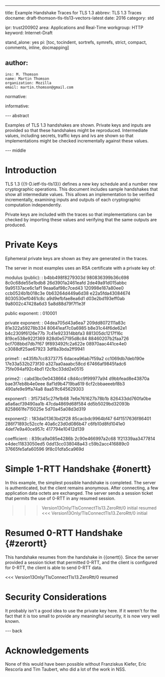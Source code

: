 ---
title: Example Handshake Traces for TLS 1.3
abbrev: TLS 1.3 Traces
docname: draft-thomson-tls-tls13-vectors-latest
date: 2016
category: std

ipr: trust200902
area: Applications and Real-Time
workgroup: HTTP
keyword: Internet-Draft

stand_alone: yes
pi: [toc, tocindent, sortrefs, symrefs, strict, compact, comments, inline, docmapping]

author:
 -
    ins: M. Thomson
    name: Martin Thomson
    organization: Mozilla
    email: martin.thomson@gmail.com

normative:

informative:

--- abstract

Examples of TLS 1.3 handshakes are shown.  Private keys and inputs are
provided so that these handshakes might be reproduced.  Intermediate
values, including secrets, traffic keys and ivs are shown so that
implementations might be checked incrementally against these values.


--- middle

# Introduction

TLS 1.3 {{!I-D.ietf-tls-tls13}} defines a new key schedule and a number new
cryptographic operations.  This document includes sample handshakes that
show all intermediate values.  This allows an implementation to be verified
incrementally, examining inputs and outputs of each cryptographic computation
independently.

Private keys are included with the traces so that implementations can be
checked by importing these values and verifying that the same outputs are
produced.


# Private Keys

Ephemeral private keys are shown as they are generated in the traces.

The server in most examples uses an RSA certificate with a private key of:

modulus (public):
:   b4bb498f8279303d 980836399b36c698 8c0c68de55e1bdb8 26d3901a2461eafd
    2de49a91d015abbc 9a95137ace6c1af1 9eaa6af98c7ced43 120998e187a80ee0
    ccb0524b1b018c3e 0b63264d449a6d38 e22a5fda43084674 8030530ef0461c8c
    a9d9efbfae8ea6d1 d03e2bd193eff0ab 9a8002c47428a6d3 5a8d88d79f7f1e3f

public exponent:
:    010001

private exponent:
:   04dea705d43a6ea7 209dd8072111a83c 81e322a59278b334 80641eaf7c0a6985
    b8e31c44f6de62e1 b4c2309f6126e77b 7c41e923314bbfa3 881305dc1217f16c
    819ce538e922f369 828d0e57195d8c84 88460207b2faa726 bcf708bbd7db7f67
    9f893492fc2a622e 08970aac441ce4e0 c3088df25ae67923 3df8a3bda2ff9941

prime1:
:   e435fb7cc8373775 6dacea96ab7f59a2 cc1069db7deb190e 17e33a532b273f30
    a327aa0aaabc58cd 67466af9845fadc6 75fe094af92c4bd1 f2c1bc33dd2e0515

prime2:
:   cabd3bc0e0438664 c8d4cc9f99977a94 d9bbfead8e43870a bae3f7eb8b4e0eee
    8af1d9b4719ba619 6cf2cbbaeeebf8b3 490afe9e9ffa74a8 8aa51fc645629303

exponent1:
:   3f57345c27fe1b68 7e6e761627b78b1b 826433dd760fa0be a6a6acf39490aa1b
    47cda4869d68f584 dd5b5029bd32093b 8258661fe715025e 5d70a45a08d3d319

exponent2:
:   183da01363bd2f28 85cacbdc9964bf47 64f1517636f86401 286f71893c52ccfe
    40a6c23d0d086b47 c6fb10d8fd1041e0 4def7e9a40ce957c 417794e10412d139

coefficient:
:   839ca9a085e4286b 2c90e466997a2c68 1f21339aa3477814 e4dec11833050ed5
    0dd13cc038048a43 c59b2acc416889c0 37665fe5afa60596 9f8c01dfa5ca969d


# Simple 1-RTT Handshake {#onertt}

In this example, the simplest possible handshake is completed.  The server is
authenticated, but the client remains anonymous.  After connecting, a few
application data octets are exchanged.  The server sends a session ticket that
permits the use of 0-RTT in any resumed session.

>>> Version13Only/TlsConnectTls13.ZeroRtt/0 initial resumed
<<< Version13Only/TlsConnectTls13.ZeroRtt/0 initial


# Resumed 0-RTT Handshake {#zerortt}

This handshake resumes from the handshake in {{onertt}}.  Since the server
provided a session ticket that permitted 0-RTT, and the client is configured for
0-RTT, the client is able to send 0-RTT data.

<<< Version13Only/TlsConnectTls13.ZeroRtt/0 resumed


# Security Considerations

It probably isn't a good idea to use the private key here.  If it weren't for
the fact that it is too small to provide any meaningful security, it is now very
well known.


--- back

# Acknowledgements

None of this would have been possible without Franziskus Kiefer, Eric Rescorla
and Tim Taubert, who did a lot of the work in NSS.

